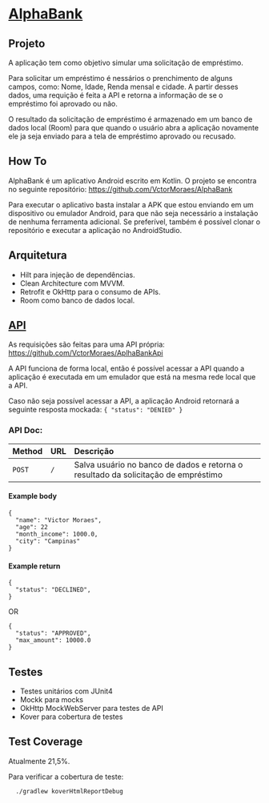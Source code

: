 # [AlphaBank](https://github.com/VctorMoraes/AlphaBank)

## Projeto
A aplicação tem como objetivo simular uma solicitação de empréstimo.

Para solicitar um empréstimo é nessários o prenchimento de alguns campos, como: Nome, Idade, Renda mensal e cidade. A partir desses dados, uma requição é feita a API e retorna a informação de se o empréstimo foi aprovado ou não.

O resultado da solicitação de empréstimo é armazenado em um banco de dados local (Room) para que quando o usuário abra a aplicação novamente ele ja seja enviado para a tela de empréstimo aprovado ou recusado.

## How To
AlphaBank é um aplicativo Android escrito em Kotlin. O projeto se encontra no seguinte repositório: https://github.com/VctorMoraes/AlphaBank

Para executar o aplicativo basta instalar a APK que estou enviando em um dispositivo ou emulador Android, para que não seja necessário a instalação de nenhuma ferramenta adicional. Se preferível, também é possível clonar o repositório e executar a aplicação no AndroidStudio.

## Arquitetura
* Hilt para injeção de dependências.
* Clean Architecture com MVVM.
* Retrofit e OkHttp para o consumo de APIs.
* Room como banco de dados local.

## [API](https://github.com/VctorMoraes/AplhaBankApi)

As requisições são feitas para uma API própria: https://github.com/VctorMoraes/AplhaBankApi

A API funciona de forma local, então é possível acessar a API quando a aplicação é executada em um emulador que está na mesma rede local que a API.

Caso não seja possível acessar a API, a aplicação Android retornará a seguinte resposta mockada:
`{
"status": "DENIED"
}`

### API Doc:

| Method   | URL       | Descrição                           |
| :---------- | :--------- | :---------------------------------- |
| `POST` | `/` | Salva usuário no banco de dados e retorna o resultado da solicitação de empréstimo |

#### Example body

```
{
  "name": "Victor Moraes",
  "age": 22
  "month_income": 1000.0,
  "city": "Campinas"
}
```

#### Example return
```
{
  "status": "DECLINED",
}
```

OR
```
{
  "status": "APPROVED",
  "max_amount": 10000.0
}
```

## Testes
* Testes unitários com JUnit4
* Mockk para mocks
* OkHttp MockWebServer para testes de API
* Kover para cobertura de testes

## Test Coverage
Atualmente 	21,5%.

Para verificar a cobertura de teste:
```bash
  ./gradlew koverHtmlReportDebug
```
